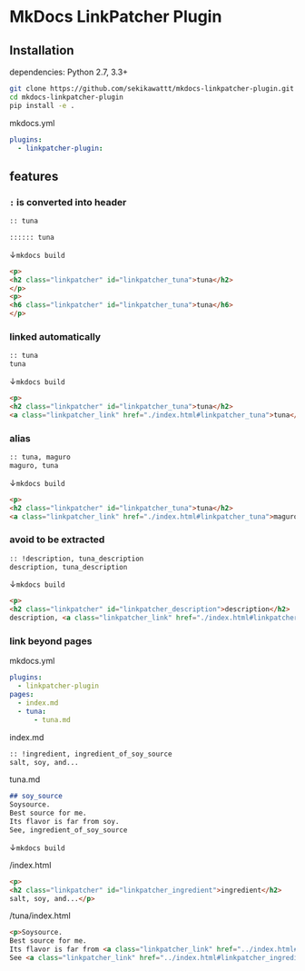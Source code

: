 # MkDocs LinkPatcher Plugin


## Installation
dependencies: Python 2.7, 3.3+
```bash
git clone https://github.com/sekikawattt/mkdocs-linkpatcher-plugin.git
cd mkdocs-linkpatcher-plugin
pip install -e .

```
mkdocs.yml
```yml
plugins:
  - linkpatcher-plugin:
```

## features
### `:` is converted into header
```md
:: tuna

:::::: tuna
```
↓`mkdocs build`
```html
<p>
<h2 class="linkpatcher" id="linkpatcher_tuna">tuna</h2>
</p>
<p>
<h6 class="linkpatcher" id="linkpatcher_tuna">tuna</h6>
</p>
```

### linked automatically
```md
:: tuna
tuna
```
↓`mkdocs build`
```html
<p>
<h2 class="linkpatcher" id="linkpatcher_tuna">tuna</h2>
<a class="linkpatcher_link" href="./index.html#linkpatcher_tuna">tuna</a></p>
```
### alias
```md
:: tuna, maguro
maguro, tuna
```
↓`mkdocs build`
```html
<p>
<h2 class="linkpatcher" id="linkpatcher_tuna">tuna</h2>
<a class="linkpatcher_link" href="./index.html#linkpatcher_tuna">maguro</a>, <a class="linkpatcher_link" href="./index.html#linkpatcher_tuna">tuna</a></p>
```
### avoid to be extracted
```md
:: !description, tuna_description
description, tuna_description
```
↓`mkdocs build`
```html
<p>
<h2 class="linkpatcher" id="linkpatcher_description">description</h2>
description, <a class="linkpatcher_link" href="./index.html#linkpatcher_description">tuna_description</a></p>
```

### link beyond pages
mkdocs.yml
```yaml
plugins:
  - linkpatcher-plugin
pages:
  - index.md
  - tuna:
      - tuna.md
```
index.md
```md
:: !ingredient, ingredient_of_soy_source
salt, soy, and...
```
tuna.md
```md
## soy_source
Soysource.
Best source for me.
Its flavor is far from soy.
See, ingredient_of_soy_source
```
↓`mkdocs build`

/index.html
```html
<p>
<h2 class="linkpatcher" id="linkpatcher_ingredient">ingredient</h2>
salt, soy, and...</p>
```
/tuna/index.html
```html
<p>Soysource.
Best source for me.
Its flavor is far from <a class="linkpatcher_link" href="../index.html#linkpatcher_ingredient">soy</a>.
See <a class="linkpatcher_link" href="../index.html#linkpatcher_ingredient">ingredient_of_soy_source</a>.</p>
```
